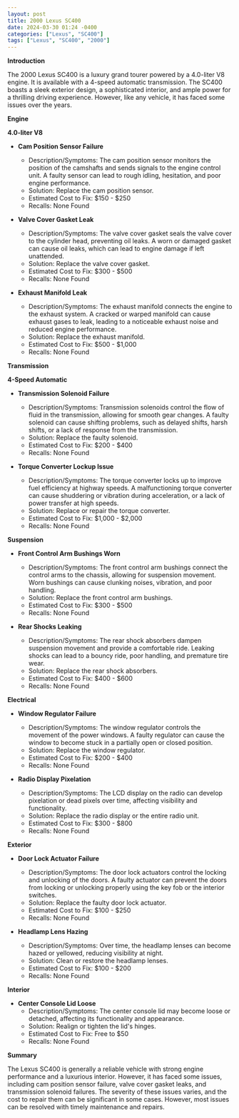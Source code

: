 ```yaml
---
layout: post
title: 2000 Lexus SC400
date: 2024-03-30 01:24 -0400
categories: ["Lexus", "SC400"]
tags: ["Lexus", "SC400", "2000"]
---
```

**Introduction**

The 2000 Lexus SC400 is a luxury grand tourer powered by a 4.0-liter V8 engine. It is available with a 4-speed automatic transmission. The SC400 boasts a sleek exterior design, a sophisticated interior, and ample power for a thrilling driving experience. However, like any vehicle, it has faced some issues over the years.

**Engine**

**4.0-liter V8**

* **Cam Position Sensor Failure**
  * Description/Symptoms: The cam position sensor monitors the position of the camshafts and sends signals to the engine control unit. A faulty sensor can lead to rough idling, hesitation, and poor engine performance.
  * Solution: Replace the cam position sensor.
  * Estimated Cost to Fix: $150 - $250
  * Recalls: None Found

* **Valve Cover Gasket Leak**
  * Description/Symptoms: The valve cover gasket seals the valve cover to the cylinder head, preventing oil leaks. A worn or damaged gasket can cause oil leaks, which can lead to engine damage if left unattended.
  * Solution: Replace the valve cover gasket.
  * Estimated Cost to Fix: $300 - $500
  * Recalls: None Found

* **Exhaust Manifold Leak**
  * Description/Symptoms: The exhaust manifold connects the engine to the exhaust system. A cracked or warped manifold can cause exhaust gases to leak, leading to a noticeable exhaust noise and reduced engine performance.
  * Solution: Replace the exhaust manifold.
  * Estimated Cost to Fix: $500 - $1,000
  * Recalls: None Found

**Transmission**

**4-Speed Automatic**

* **Transmission Solenoid Failure**
  * Description/Symptoms: Transmission solenoids control the flow of fluid in the transmission, allowing for smooth gear changes. A faulty solenoid can cause shifting problems, such as delayed shifts, harsh shifts, or a lack of response from the transmission.
  * Solution: Replace the faulty solenoid.
  * Estimated Cost to Fix: $200 - $400
  * Recalls: None Found

* **Torque Converter Lockup Issue**
  * Description/Symptoms: The torque converter locks up to improve fuel efficiency at highway speeds. A malfunctioning torque converter can cause shuddering or vibration during acceleration, or a lack of power transfer at high speeds.
  * Solution: Replace or repair the torque converter.
  * Estimated Cost to Fix: $1,000 - $2,000
  * Recalls: None Found

**Suspension**

* **Front Control Arm Bushings Worn**
  * Description/Symptoms: The front control arm bushings connect the control arms to the chassis, allowing for suspension movement. Worn bushings can cause clunking noises, vibration, and poor handling.
  * Solution: Replace the front control arm bushings.
  * Estimated Cost to Fix: $300 - $500
  * Recalls: None Found

* **Rear Shocks Leaking**
  * Description/Symptoms: The rear shock absorbers dampen suspension movement and provide a comfortable ride. Leaking shocks can lead to a bouncy ride, poor handling, and premature tire wear.
  * Solution: Replace the rear shock absorbers.
  * Estimated Cost to Fix: $400 - $600
  * Recalls: None Found

**Electrical**

* **Window Regulator Failure**
  * Description/Symptoms: The window regulator controls the movement of the power windows. A faulty regulator can cause the window to become stuck in a partially open or closed position.
  * Solution: Replace the window regulator.
  * Estimated Cost to Fix: $200 - $400
  * Recalls: None Found

* **Radio Display Pixelation**
  * Description/Symptoms: The LCD display on the radio can develop pixelation or dead pixels over time, affecting visibility and functionality.
  * Solution: Replace the radio display or the entire radio unit.
  * Estimated Cost to Fix: $300 - $800
  * Recalls: None Found

**Exterior**

* **Door Lock Actuator Failure**
  * Description/Symptoms: The door lock actuators control the locking and unlocking of the doors. A faulty actuator can prevent the doors from locking or unlocking properly using the key fob or the interior switches.
  * Solution: Replace the faulty door lock actuator.
  * Estimated Cost to Fix: $100 - $250
  * Recalls: None Found

* **Headlamp Lens Hazing**
  * Description/Symptoms: Over time, the headlamp lenses can become hazed or yellowed, reducing visibility at night.
  * Solution: Clean or restore the headlamp lenses.
  * Estimated Cost to Fix: $100 - $200
  * Recalls: None Found

**Interior**

* **Center Console Lid Loose**
  * Description/Symptoms: The center console lid may become loose or detached, affecting its functionality and appearance.
  * Solution: Realign or tighten the lid's hinges.
  * Estimated Cost to Fix: Free to $50
  * Recalls: None Found

**Summary**

The Lexus SC400 is generally a reliable vehicle with strong engine performance and a luxurious interior. However, it has faced some issues, including cam position sensor failure, valve cover gasket leaks, and transmission solenoid failures. The severity of these issues varies, and the cost to repair them can be significant in some cases. However, most issues can be resolved with timely maintenance and repairs.
